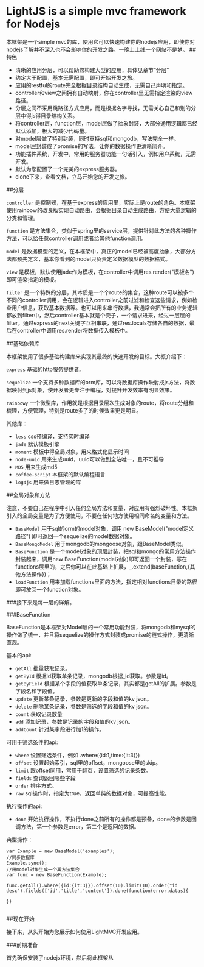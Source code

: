 LightJS is a simple mvc framework for Nodejs
================
本框架是一个simple mvc的库，使用它可以快速构建你的nodejs应用，即使你对nodejs了解并不深入也不会影响你的开发之路。一晚上上线一个网站不是梦。
##特色

 - 清晰的应用分层，可以帮助您构建大型的应用，具体见章节“分层”
 - 约定大于配置，基本无需配置，即可开始开发之旅。
 - 应用的restful的route完全根据目录结构自动生成，无需自己声明和指定。
 - controller和view之间拥有自动映射，你在controller里无需指定渲染的view路径。
 - 分层之间不采用跳路径方式应用，而是根据名字寻找，无需关心自己和别的分层中得js得目录结构关系。
 - 将controller层，function层，model层做了抽象封装，大部分通用逻辑都已经默认添加，极大的减少代码量。
 - 对model层做了特别封装，同时支持sql和mongodb，写法完全一样。
 - model层封装成了promise的写法，让你的数据操作更清晰简介。
 - 功能插件系统，开发中，常用的服务器功能一句话引入，例如用户系统，无需开发。
 - 默认为您配置了一个完美的express服务器。
 - clone下来，查看文档，立马开始您的开发之旅。

##分层

`controller` 是控制器，在基于express的应用里，实际上是route的角色。本框架使用rainbow的改良版实现自动路由，会根据目录自动生成路由，方便大量逻辑的分类和管理。

`function` 是方法集合，类似于spring里的service层，提供针对此方法的各种操作方法，可以给任意controller调用或者给其他function调用。

`model` 是数据模型的定义，在本框架中，真正的model已经被高度抽象，大部分方法都预先定义，基本你看到的model只负责定义数据模型的数据格式。

`view` 是模板，默认使用jade作为模板，在controller中调用res.render("模板名")即可渲染指定的模板。

`filter` 是一个特殊的分层，其本质是一个个route的集合，这种route可以被多个不同的controller调用，会在逻辑进入controller之前过滤和检查这些请求，例如检查用户信息，获取基本数据等。也可以用来串行数据，我通常会把所有的业务逻辑都放到filter中，然后controller基本就是个壳子，一个请求进来，经过一层层的filter，通过express的next关键字互相串联，通过res.locals存储各自的数据，最后在controller中调用res.render将数据传入模板中。

##基础依赖库

本框架使用了很多基础构建库来实现其最终的快速开发的目标。大概介绍下：

`express` 基础的http服务提供者。

`sequelize` 一个支持多种数据库的orm库，可以将数据库操作映射成js方法，将数据映射到js对象，使开发者更专注于编程，对提升开发效率有明显效果。

`rainbowy` 一个微型库，作用就是根据目录层次生成对象的route，将route分组和梳理，方便管理，特别是route多了的时候效果更是明显。

其他库：

 - `less` css预编译，支持实时编译
 - `jade` 默认模板引擎
 - `moment` 模板中得全局对象，用来格式化显示时间
 - `node-uuid` 用来生成uuid，uuid可以做到全站唯一，且不可推导
 - `MD5` 用来生成md5
 - `coffee-script` 本框架的默认编程语言
 - `log4js` 用来做日志管理的库

##全局对象和方法

注意，不要自己在程序中引入任何全局方法和变量，对应用有强烈破坏性。本框架引入的全局变量是为了方便使用，不要在任何地方使用相同命名的变量和方法。

 - `BaseModel` 用于sql的orm的model对象，调用 new BaseModel("model定义路径") 即可返回一个sequelize的model数据对象。
 - `BaseMongoModel` 用于mongodb的mongoose对象，跟BaseModel类似。
 - `BaseFunction` 是一个model对象的顶层封装，把sql和mongo的常用方法操作封装起来，调用new BaseFunction(model对象)即可返回一个封装，写在functions层里的，之后你可以在此基础上扩展，_.extend(baseFunction,{其他方法操作})；
 - `loadFunction` 用来加载functions里面的方法，指定相对functions目录的路径即可放回一个function对象。

###接下来是每一层的详解。


###BaseFunction

BaseFunction是本框架对Model层的一个常用功能封装，将mongodb和mysql的操作做了统一，并且将sequelize的操作方式封装成promise的链式操作，更清晰直观。

基本的api:

 - `getAll` 批量获取记录。
 - `getById` 根据id获取单条记录，mongodb根据_id获取。参数是id。
 - `getByField` 根据某个字段的值获取单条记录，其实都是getAll的扩展。参数是 字段名和字段值。
 - `update` 更新某条记录，参数是更新的字段和值的kv json。
 - `delete` 删除某条记录，参数是筛选的字段和值的kv json。
 - `count` 获取记录数量
 - `add` 添加记录，参数是记录的字段和值的kv json。
 - `addCount` 针对某字段进行加1的操作。

可用于筛选条件的api:

 - `where` 设置筛选条件，例如 .where({id:1,time:{lt:3}})
 - `offset` 设置起始索引，sql里的offset，mongoose里的skip。
 - `limit` 跟offset同用，常用于翻页，设置筛选的记录条数。
 - `fields` 查询返回哪些字段
 - `order` 排序方式。
 - `raw` sql操作时，指定为true，返回单纯的数据对象，可提高性能。

执行操作的api:

 - `done` 开始执行操作，不执行done之前所有的操作都是预备，done的参数是回调方法，第一个参数是error，第二个是返回的数据。

典型操作：

```
var Example = new BaseModel('examples');
//同步数据库
Example.sync();
//用model对象生成一个其方法集合
var func = new BaseFunction(Example);

func.getAll().where({id:{lt:3}}).offset(10).limit(10).order("id desc").fields(['id','title','content']).done(function(error,datas){
    
})


```

##现在开始

接下来，从头开始为您展示如何使用LightMVC开发应用。

###前期准备

首先确保安装了nodejs环境，然后将此框架从
